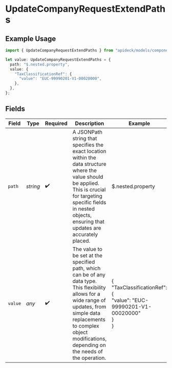 # UpdateCompanyRequestExtendPaths

## Example Usage

```typescript
import { UpdateCompanyRequestExtendPaths } from "apideck/models/components";

let value: UpdateCompanyRequestExtendPaths = {
  path: "$.nested.property",
  value: {
    "TaxClassificationRef": {
      "value": "EUC-99990201-V1-00020000",
    },
  },
};
```

## Fields

| Field                                                                                                                                                                                                                                  | Type                                                                                                                                                                                                                                   | Required                                                                                                                                                                                                                               | Description                                                                                                                                                                                                                            | Example                                                                                                                                                                                                                                |
| -------------------------------------------------------------------------------------------------------------------------------------------------------------------------------------------------------------------------------------- | -------------------------------------------------------------------------------------------------------------------------------------------------------------------------------------------------------------------------------------- | -------------------------------------------------------------------------------------------------------------------------------------------------------------------------------------------------------------------------------------- | -------------------------------------------------------------------------------------------------------------------------------------------------------------------------------------------------------------------------------------- | -------------------------------------------------------------------------------------------------------------------------------------------------------------------------------------------------------------------------------------- |
| `path`                                                                                                                                                                                                                                 | *string*                                                                                                                                                                                                                               | :heavy_check_mark:                                                                                                                                                                                                                     | A JSONPath string that specifies the exact location within the data structure where the value should be applied. This is crucial for targeting specific fields in nested objects, ensuring that updates are accurately placed.         | $.nested.property                                                                                                                                                                                                                      |
| `value`                                                                                                                                                                                                                                | *any*                                                                                                                                                                                                                                  | :heavy_check_mark:                                                                                                                                                                                                                     | The value to be set at the specified path, which can be of any data type. This flexibility allows for a wide range of updates, from simple data replacements to complex object modifications, depending on the needs of the operation. | {<br/>"TaxClassificationRef": {<br/>"value": "EUC-99990201-V1-00020000"<br/>}<br/>}                                                                                                                                                    |